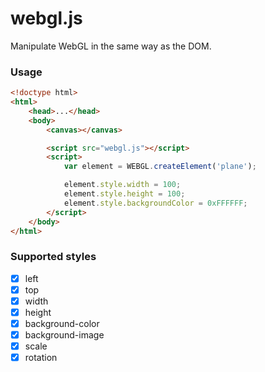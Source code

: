 # webgl.js
Manipulate WebGL in the same way as the DOM.


### Usage

```html
<!doctype html>
<html>
    <head>...</head>
    <body>
        <canvas></canvas>

    	<script src="webgl.js"></script>
    	<script>
    	    var element = WEBGL.createElement('plane');

    	    element.style.width = 100;
    	    element.style.height = 100;
    	    element.style.backgroundColor = 0xFFFFFF;
    	</script>
    </body>
</html>
```


### Supported styles

- [x] left
- [x] top
- [x] width
- [x] height
- [x] background-color
- [x] background-image
- [x] scale
- [x] rotation
